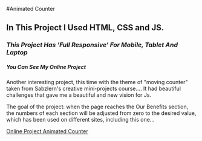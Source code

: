 #Animated Counter 

## In This Project I Used HTML, CSS and **JS**.

### *This Project Has 'Full Responsive' For Mobile, Tablet And Laptop*

##### You Can See My Online Project

Another interesting project, this time with the theme of "moving counter" taken from Sabzlern's creative mini-projects course....
It had beautiful challenges that gave me a beautiful and new vision for Js.

The goal of the project: when the page reaches the Our Benefits section, the numbers of each section will be adjusted from zero to the desired value, which has been used on different sites, including this one...

<a href="https://mortezabaghfar2005.github.io/Animated-Counter/"> Online Project Animated Counter

